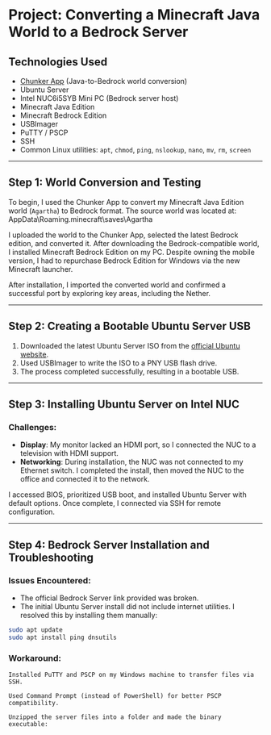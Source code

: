 # Project: Converting a Minecraft Java World to a Bedrock Server

## Technologies Used
- [Chunker App](https://chunker.app) (Java-to-Bedrock world conversion)
- Ubuntu Server
- Intel NUC6i5SYB Mini PC (Bedrock server host)
- Minecraft Java Edition
- Minecraft Bedrock Edition
- USBImager
- PuTTY / PSCP
- SSH
- Common Linux utilities: `apt`, `chmod`, `ping`, `nslookup`, `nano`, `mv`, `rm`, `screen`

---

## Step 1: World Conversion and Testing

To begin, I used the Chunker App to convert my Minecraft Java Edition world (`Agartha`) to Bedrock format. The source world was located at: AppData\Roaming.minecraft\saves\Agartha

I uploaded the world to the Chunker App, selected the latest Bedrock edition, and converted it. After downloading the Bedrock-compatible world, I installed Minecraft Bedrock Edition on my PC. Despite owning the mobile version, I had to repurchase Bedrock Edition for Windows via the new Minecraft launcher.

After installation, I imported the converted world and confirmed a successful port by exploring key areas, including the Nether.

---

## Step 2: Creating a Bootable Ubuntu Server USB

1. Downloaded the latest Ubuntu Server ISO from the [official Ubuntu website](https://ubuntu.com/download/server).
2. Used USBImager to write the ISO to a PNY USB flash drive.
3. The process completed successfully, resulting in a bootable USB.

---

## Step 3: Installing Ubuntu Server on Intel NUC

### Challenges:
- **Display**: My monitor lacked an HDMI port, so I connected the NUC to a television with HDMI support.
- **Networking**: During installation, the NUC was not connected to my Ethernet switch. I completed the install, then moved the NUC to the office and connected it to the network.

I accessed BIOS, prioritized USB boot, and installed Ubuntu Server with default options. Once complete, I connected via SSH for remote configuration.

---

## Step 4: Bedrock Server Installation and Troubleshooting

### Issues Encountered:
- The official Bedrock Server link provided was broken.
- The initial Ubuntu Server install did not include internet utilities. I resolved this by installing them manually:

```bash
sudo apt update
sudo apt install ping dnsutils
```
### Workaround:

    Installed PuTTY and PSCP on my Windows machine to transfer files via SSH.

    Used Command Prompt (instead of PowerShell) for better PSCP compatibility.

    Unzipped the server files into a folder and made the binary executable:
